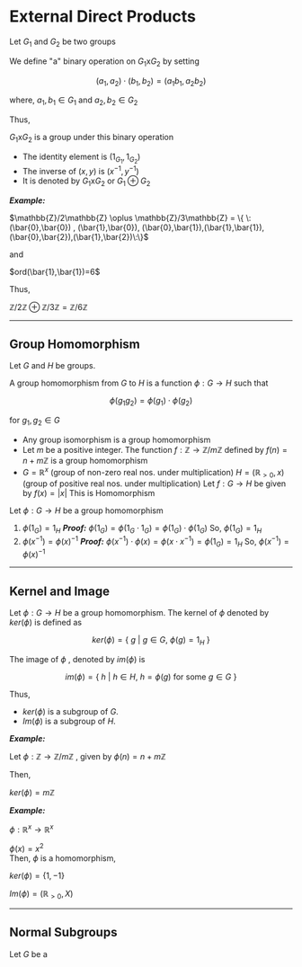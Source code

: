 # External Direct Products

Let $G_{1}$ and $G_{2}$ be two groups 

We define "a" binary operation on $G_{1}$x$G_{2}$ by setting

$$(a_{1},a_{2})\cdot(b_{1},b_{2})=(a_{1}b_{1},a_{2}b_{2})$$

where,   $a_{1},b_{1} \in G_{1}$  and $a_{2} , b_{2} \in G_{2}$

Thus,

$G_{1}$x$G_{2}$  is a group under this binary operation

- The identity element is $(1_{G_{1}},1_{G_{2}})$
- The inverse of $(x,y)$ is $(x^{-1}, y^{-1})$
- It is denoted by $G_{1}$x$G_{2}$  or  $G_{1} \oplus G_{2}$

***Example:***

$\mathbb{Z}/2\mathbb{Z} \oplus \mathbb{Z}/3\mathbb{Z} = \{ \:(\bar{0},\bar{0}) , (\bar{1},\bar{0}), (\bar{0},\bar{1}),(\bar{1},\bar{1}),(\bar{0},\bar{2}),(\bar{1},\bar{2})\:\}$

and

$ord(\bar{1},\bar{1})=6$

Thus,

$\mathbb{Z}/2\mathbb{Z} \oplus \mathbb{Z}/3\mathbb{Z} = \mathbb{Z}/6\mathbb{Z}$

----

## Group Homomorphism

Let $G$ and $H$ be groups.

A group homomorphism from $G$ to $H$ is a function $\phi: G \rightarrow H$  such that

$$
\phi(g_{1}g_{2}) = \phi(g_{1}) \cdot \phi(g_{2})
$$

for $g_{1},g_{2} \in G$

- Any group isomorphism is a group homomorphism
- Let $m$ be a positive integer. The function $f: \mathbb{Z} \rightarrow \mathbb{Z}/m\mathbb{Z}$  defined by $f(n) = n + m\mathbb{Z}$ is a group homomorphism
- $G = \mathbb{R}^{x}$  (group of non-zero real nos. under multiplication)
   $H = (\mathbb{R}_{>0}, x)$  (group of positive real nos. under multiplication)
   Let $f: G \rightarrow H$ be given by $f(x)=|x|$ 
This is Homomorphism

Let $\phi: G \rightarrow H$  be a group homomorphism

1. $\phi(1_{G}) = 1_{H}$
   ***Proof:***
   $\phi(1_{G}) = \phi(1_{G}\cdot {1}_{G}) = \phi(1_{G}) \cdot \phi(1_{G})$
   So, $\phi(1_{G}) = 1_{H}$
2. $\phi(x^{-1}) = \phi(x)^{-1}$
   ***Proof:***
   $\phi(x^{-1}) \cdot \phi(x) = \phi(x \cdot x^{-1}) = \phi(1_{G})=1_{H}$
   So, $\phi(x^{-1}) = \phi(x)^{-1}$

----

## Kernel and Image

Let $\phi: G \rightarrow H$   be a group homomorphism. The kernel of $\phi$ denoted by $ker(\phi)$ is defined as

$$
ker(\phi) = \{\: g \: | \: g \in G ,\:\phi(g) = 1_{H} \: \}
$$

The  image of $\phi$ , denoted by $im(\phi)$ is 

$$
im(\phi) = \{ \: h \: | \: h \in H, \: h= \phi(g) \text{ for some  } g \in G \: \}
$$

Thus,

- $ker(\phi)$ is a subgroup of $G$.
- $Im(\phi)$ is a subgroup of $H$.

***Example:***

Let $\phi: \mathbb{Z} \rightarrow \mathbb{Z}/m\mathbb{Z}$  , given by  $\phi(n) = n +m\mathbb{Z}$

Then,

$ker(\phi)=m\mathbb{Z}$

***Example:***

$\phi: \mathbb{R}^{x} \rightarrow \mathbb{R}^{x}$

$\phi(x)=x^{2}$  
Then, $\phi$ is a homomorphism, 

$ker(\phi)= \{ 1,-1\}$

$Im(\phi)=(\mathbb{R}_{>0},X)$

------------
## Normal Subgroups
Let $G$ be a 

